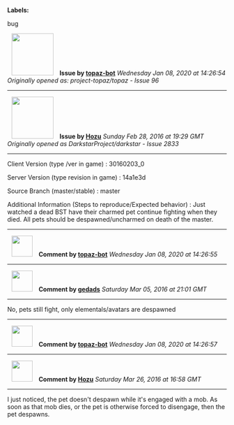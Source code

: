 **Labels:**

bug



<a href="https://github.com/topaz-bot"><img src="https://avatars3.githubusercontent.com/u/59651103?v=4" width="96" height="96" hspace="10"></img></a> **Issue by [topaz-bot](https://github.com/topaz-bot)**
_Wednesday Jan 08, 2020 at 14:26:54_
_Originally opened as: project-topaz/topaz - Issue 96_

----

<a href="https://github.com/Hozu"><img src="https://avatars3.githubusercontent.com/u/12777366?v=4"  width="96" height="96" hspace="10"></img></a> **Issue by [Hozu](https://github.com/Hozu)**
_Sunday Feb 28, 2016 at 19:29 GMT_
_Originally opened as DarkstarProject/darkstar - Issue 2833_

----

Client Version (type /ver in game) :
30160203_0

Server Version (type revision in game) :
14a1e3d

Source Branch (master/stable) :
master

Additional Information (Steps to reproduce/Expected behavior) :
Just watched a dead BST have their charmed pet continue fighting when they died. All pets should be despawned/uncharmed on death of the master.




----
<a href="https://github.com/topaz-bot"><img src="https://avatars3.githubusercontent.com/u/59651103?v=4" width="48" height="48" hspace="10"></img></a> **Comment by [topaz-bot](https://github.com/topaz-bot)**
_Wednesday Jan 08, 2020 at 14:26:55_

----

<a href="https://github.com/gedads"><img src="https://avatars1.githubusercontent.com/u/5845173?v=4"  width="48" height="48" hspace="10"></img></a> **Comment by [gedads](https://github.com/gedads)**
_Saturday Mar 05, 2016 at 21:01 GMT_

----

No, pets still fight, only elementals/avatars are despawned




----
<a href="https://github.com/topaz-bot"><img src="https://avatars3.githubusercontent.com/u/59651103?v=4" width="48" height="48" hspace="10"></img></a> **Comment by [topaz-bot](https://github.com/topaz-bot)**
_Wednesday Jan 08, 2020 at 14:26:57_

----

<a href="https://github.com/Hozu"><img src="https://avatars3.githubusercontent.com/u/12777366?v=4"  width="48" height="48" hspace="10"></img></a> **Comment by [Hozu](https://github.com/Hozu)**
_Saturday Mar 26, 2016 at 16:58 GMT_

----

I just noticed, the pet doesn't despawn while it's engaged with a mob. As soon as that mob dies, or the pet is otherwise forced to disengage, then the pet despawns.


